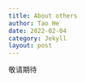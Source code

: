 ```yaml
---
title: About others
author: Tao He
date: 2022-02-04
category: Jekyll
layout: post
---
```


敬请期待

